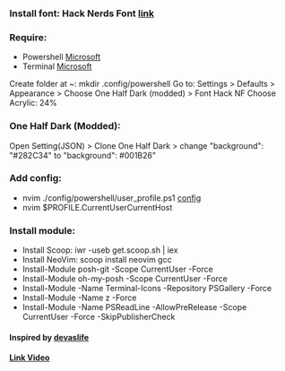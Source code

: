 ### Install font: Hack Nerds Font [link](./Font)
### Require: 
+ Powershell [Microsoft](https://www.microsoft.com/vi-vn/p/powershell/9mz1snwt0n5d?activetab=pivot:overviewtab)
+ Terminal [Microsoft](https://www.microsoft.com/vi-vn/p/windows-terminal/9n0dx20hk701?activetab=pivot:overviewtab)


Create folder at ~: mkdir .config/powershell
Go to: Settings > Defaults > Appearance > Choose One Half Dark (modded) > Font Hack NF
Choose Acrylic: 24%

### One Half Dark (Modded):
Open Setting(JSON) > Clone One Half Dark > change "background": "#282C34" to "background": #001B26"

### Add config:
+ nvim ./config/powershell/user_profile.ps1 [config](./config)
+ nvim $PROFILE.CurrentUserCurrentHost

### Install module:
+ Install Scoop: iwr -useb get.scoop.sh | iex
+ Install NeoVim: scoop install neovim gcc
+ Install-Module posh-git -Scope CurrentUser -Force
+ Install-Module oh-my-posh -Scope CurrentUser -Force
+ Install-Module -Name Terminal-Icons -Repository PSGallery -Force
+ Install-Module -Name z -Force
+ Install-Module -Name PSReadLine -AllowPreRelease -Scope CurrentUser -Force -SkipPublisherCheck


#### Inspired by [devaslife](https://www.youtube.com/channel/UC7yZ6keOGsvERMp2HaEbbXQ) 
#### [Link Video](https://www.youtube.com/watch?v=5-aK2_WwrmM&t=938s)